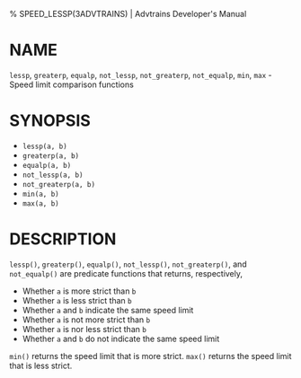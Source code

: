 % SPEED_LESSP(3ADVTRAINS) | Advtrains Developer's Manual

# NAME
`lessp`, `greaterp`, `equalp`, `not_lessp`, `not_greaterp`, `not_equalp`, `min`, `max` - Speed limit comparison functions

# SYNOPSIS

* `lessp(a, b)`
* `greaterp(a, b)`
* `equalp(a, b)`
* `not_lessp(a, b)`
* `not_greaterp(a, b)`
* `min(a, b)`
* `max(a, b)`

# DESCRIPTION
`lessp()`, `greaterp()`, `equalp()`, `not_lessp()`, `not_greaterp()`, and `not_equalp()` are predicate functions that returns, respectively,

* Whether `a` is more strict than `b`
* Whether `a` is less strict than `b`
* Whether `a` and `b` indicate the same speed limit
* Whether `a` is not more strict than `b`
* Whether `a` is nor less strict than `b`
* Whether `a` and `b` do not indicate the same speed limit

`min()` returns the speed limit that is more strict. `max()` returns the speed limit that is less strict.
